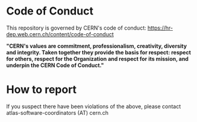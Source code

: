 
# Code of Conduct
This repository is governed by CERN's code of conduct:
https://hr-dep.web.cern.ch/content/code-of-conduct

__"CERN's values are commitment, professionalism, creativity, diversity and integrity. Taken together they provide the basis for respect: respect for others, respect for the Organization and respect for its mission, and underpin the CERN Code of Conduct."__

# How to report
If you suspect there have been violations of the above, please contact atlas-software-coordinators (AT) cern.ch
